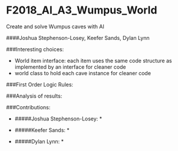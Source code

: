 # F2018_AI_A3_Wumpus_World
Create and solve Wumpus caves with AI

####Joshua Stephenson-Losey, Keefer Sands, Dylan Lynn

###Interesting choices:

* World item interface: each item uses the same code structure as implemented by an interface for cleaner code
* world class to hold each cave instance for cleaner code

###First Order Logic Rules:

###Analysis of results:

###Contributions:

* #####Joshua Stephenson-Losey:
    * 

* #####Keefer Sands:
    * 

* #####Dylan Lynn:
    * 